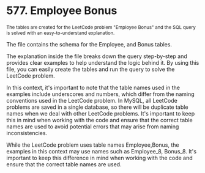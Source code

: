 # 577. Employee Bonus

<p style="font-size: 12px;">
The tables are created for the LeetCode problem "Employee Bonus" and the SQL query is solved with an easy-to-understand explanation.

The file contains the schema for the Employee, and Bonus tables.

The explanation inside the file breaks down the query step-by-step and provides clear examples to help understand the logic behind it. By using this file, you can easily create the tables and run the query to solve the LeetCode problem.

In this context, it's important to note that the table names used in the examples include underscores and numbers, which differ from the naming conventions used in the LeetCode problem. In MySQL, all LeetCode problems are saved in a single database, so there will be duplicate table names when we deal with other LeetCode problems. It's important to keep this in mind when working with the code and ensure that the correct table names are used to avoid potential errors that may arise from naming inconsistencies.

While the LeetCode problem uses table names Employee,Bonus, the examples in this context may use names such as Employee_8, Bonus_8. It's important to keep this difference in mind when working with the code and ensure that the correct table names are used.

</p>
